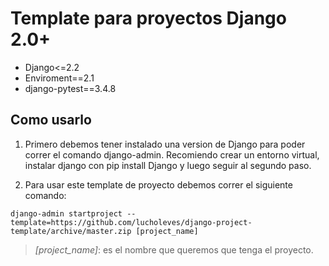 # Template para proyectos Django 2.0+

* Django<=2.2
* Enviroment==2.1
* django-pytest==3.4.8

## Como usarlo

1. Primero debemos tener instalado una version de Django para poder correr el comando django-admin. Recomiendo crear un entorno virtual, instalar django con pip install Django y luego seguir al segundo paso.

2. Para usar este template de proyecto debemos correr el siguiente comando:

```
django-admin startproject --template=https://github.com/lucholeves/django-project-template/archive/master.zip [project_name]
```

> _[project_name]_: es el nombre que queremos que tenga el proyecto.
